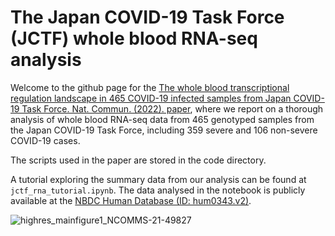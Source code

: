 # The Japan COVID-19 Task Force (JCTF) whole blood RNA-seq analysis


Welcome to the github page for the [The whole blood transcriptional regulation landscape in 465 COVID-19 infected samples from Japan COVID-19 Task Force. Nat. Commun. (2022). paper](https://www.nature.com/articles/s41467-022-32276-2), where we report on a thorough analysis of whole blood RNA-seq data from 465 genotyped samples from the Japan COVID-19 Task Force, including 359 severe and 106 non-severe COVID-19 cases.

The scripts used in the paper are stored in the code directory.

A tutorial exploring the summary data from our analysis can be found at `jctf_rna_tutorial.ipynb`. 
The data analysed in the notebook is publicly available at the [NBDC Human Database (ID: hum0343.v2)](https://humandbs.biosciencedbc.jp/en/hum0343-v2). 



![highres_mainfigure1_NCOMMS-21-49827](https://user-images.githubusercontent.com/11305395/184045648-61b04118-094c-4e7f-99a0-a38ef233a6f7.png)


